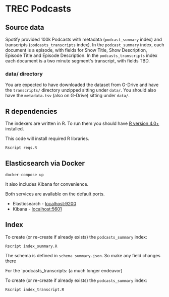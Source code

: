 # TREC Podcasts

## Source data

Spotify provided 100k Podcasts with metadata (`podcast_summary` index) and transcripts (`podcasts_transcripts` index). In the `podcast_summary` index, each document is a episode, with fields for Show Title, Show Description, Episode Title and Episode Description. In the `podcasts_transcripts` index each document is a two minute segment's transcript, with fields TBD.


### data/ directory

You are expected to have downloaded the dataset from G-Drive and have the `transcripts/` directory unzipped sitting under `data/`. You should also have the `metadata.tsv` (also on G-Drive) sitting under `data/`.

## R dependencies

The indexers are written in R. To run them you should have [R version 4.0+](https://www.r-project.org/) installed.

This code will install required R libraries.

```
Rscript reqs.R
```

## Elasticsearch via Docker

```
docker-compose up
```

It also includes Kibana for convenience. 



Both services are available on the default ports.

* Elasticsearch - [localhost:9200](http://localhost:9200)
* Kibana - [localhost:5601](http://localhost:5601)


## Index

To create (or re-create if already exists) the `podcasts_summary` index: 

```
Rscript index_summary.R
```

The schema is defined in `schema_summary.json`. So make any field changes there

For the `podcasts_transcripts: (a much longer endeavor)

To create (or re-create if already exists) the `podcasts_summary` index: 

```
Rscript index_transcript.R
```

